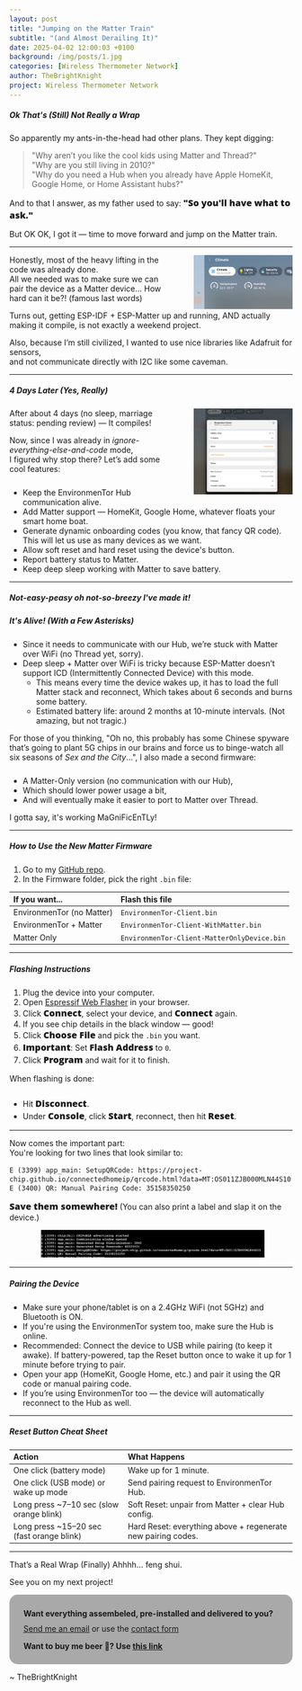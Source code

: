 ```yaml
---
layout: post
title: "Jumping on the Matter Train"
subtitle: "(and Almost Derailing It)"
date: 2025-04-02 12:00:03 +0100
background: /img/posts/1.jpg
categories: [Wireless Thermometer Network]
author: TheBrightKnight
project: Wireless Thermometer Network
---
```


<link rel="stylesheet"
        href="https://cdnjs.cloudflare.com/ajax/libs/highlight.js/10.0.3/styles/default.min.css">
<script src="https://cdnjs.cloudflare.com/ajax/libs/highlight.js/10.0.3/highlight.min.js"></script>
<script>hljs.initHighlightingOnLoad();</script>

<style>
  .responsive-img {
    float: right;
    max-width: 35%;
    height: auto;
    margin-left: 35px;
  }

  .responsive-img2 {
    height: auto;
  }

  @media (max-width: 768px) {
    .responsive-img {
      float: none;
      display: block;
      max-width: 100% !important;
      margin: 0 auto;
    }
    .responsive-img2 {
      float: none !important;
      display: block !important;
      max-width: 100% !important;
      margin: 0 auto !important;
      margin-bottom: 10px  !important;
    }

  }

  strong {
    font-weight: 800;
    font-size: 16px;
    font-family: "Open Sans", -apple-system, BlinkMacSystemFont, "Segoe UI", Roboto, "Helvetica Neue", Arial, sans-serif, "Apple Color Emoji", "Segoe UI Emoji", "Segoe UI Symbol", "Noto Color Emoji";
  }

  ul, ol {
    margin-top: 25px;
  }
</style>

##### Ok That's (Still) Not Really a Wrap

So apparently my ants-in-the-head had other plans. They kept digging:

> "Why aren’t you like the cool kids using Matter and Thread?"  
> "Why are you still living in 2010?"  
> "Why do you need a Hub when you already have Apple HomeKit, Google Home, or Home Assistant hubs?"

And to that I answer, as my father used to say: **"So you'll have what to ask."**

But OK OK, I got it — time to move forward and jump on the Matter train.

---

<img src="/img/wireless_thermostat_post4/2.jpeg" class="responsive-img">

Honestly, most of the heavy lifting in the code was already done.  
All we needed was to make sure we can pair the device as a Matter device... How hard can it be?! (famous last words)

Turns out, getting ESP-IDF + ESP-Matter up and running, AND actually making it compile, is not exactly a weekend project.

Also, because I’m still civilized, I wanted to use nice libraries like Adafruit for sensors,  
and not communicate directly with I2C like some caveman.

---

##### 4 Days Later (Yes, Really)

<img src="/img/wireless_thermostat_post4/1.jpeg" class="responsive-img">

After about 4 days (no sleep, marriage status: pending review) — It compiles!

Now, since I was already in _ignore-everything-else-and-code_ mode,  
I figured why stop there? Let’s add some cool features:

- Keep the EnvironmenTor Hub communication alive.
- Add Matter support — HomeKit, Google Home, whatever floats your smart home boat.
- Generate dynamic onboarding codes (you know, that fancy QR code). This will let us use as many devices as we want.
- Allow soft reset and hard reset using the device's button.
- Report battery status to Matter.
- Keep deep sleep working with Matter to save battery.

---

##### Not-easy-peasy oh not-so-breezy I've made it!

##### It's Alive! (With a Few Asterisks)

- Since it needs to communicate with our Hub, we’re stuck with Matter over WiFi (no Thread yet, sorry).
- Deep sleep + Matter over WiFi is tricky because ESP-Matter doesn’t support ICD (Intermittently Connected Device) with this mode.
  - This means every time the device wakes up, it has to load the full Matter stack and reconnect, Which takes about 6 seconds and burns some battery.
  - Estimated battery life: around 2 months at 10-minute intervals. (Not amazing, but not tragic.)

For those of you thinking, "Oh no, this probably has some Chinese spyware that’s going to plant 5G chips in our brains and force us to binge-watch all six seasons of _Sex and the City_...", I also made a second firmware:

- A Matter-Only version (no communication with our Hub),
- Which should lower power usage a bit,
- And will eventually make it easier to port to Matter over Thread.

I gotta say, it's working MaGniFicEnTLy!

---

##### How to Use the New Matter Firmware

1. Go to my [<u>GitHub repo</u>](https://github.com/TheBrightKnight/Wireless-Thermometer-Network).
2. In the Firmware folder, pick the right `.bin` file:

| If you want...            | Flash this file                             |
| :------------------------ | :------------------------------------------ |
| EnvironmenTor (no Matter) | `EnvironmenTor-Client.bin`                  |
| EnvironmenTor + Matter    | `EnvironmenTor-Client-WithMatter.bin`       |
| Matter Only               | `EnvironmenTor-Client-MatterOnlyDevice.bin` |

---

##### Flashing Instructions

1. Plug the device into your computer.
2. Open [Espressif Web Flasher](https://espressif.github.io/esptool-js/#) in your browser.
3. Click **Connect**, select your device, and **Connect** again.
4. If you see chip details in the black window — good!
5. Click **Choose File** and pick the `.bin` you want.
6. **Important**: Set **Flash Address** to `0`.
7. Click **Program** and wait for it to finish.

When flashing is done:

- Hit **Disconnect**.
- Under **Console**, click **Start**, reconnect, then hit **Reset**.

---

Now comes the important part:  
You're looking for two lines that look similar to:

```
E (3399) app_main: SetupQRCode: https://project-chip.github.io/connectedhomeip/qrcode.html?data=MT:OS011ZJB000MLN44S10
E (3400) QR: Manual Pairing Code: 35158350250
```

**Save them somewhere!** (You can also print a label and slap it on the device.)

<div style="text-align:center;">
<img src="/img/wireless_thermostat_post4/3.png" style="max-width: 80%" class="responsive-img2">
</div>

---

##### Pairing the Device

- Make sure your phone/tablet is on a 2.4GHz WiFi (not 5GHz) and Bluetooth is ON.
- If you're using the EnvironmenTor system too, make sure the Hub is online.
- Recommended: Connect the device to USB while pairing (to keep it awake). If battery-powered, tap the Reset button once to wake it up for 1 minute before trying to pair.
- Open your app (HomeKit, Google Home, etc.) and pair it using the QR code or manual pairing code.
- If you’re using EnvironmenTor too — the device will automatically reconnect to the Hub as well.

---

##### Reset Button Cheat Sheet

| Action                                    | What Happens                                                 |
| :---------------------------------------- | :----------------------------------------------------------- |
| One click (battery mode)                  | Wake up for 1 minute.                                        |
| One click (USB mode) or wake up mode      | Send pairing request to EnvironmenTor Hub.                   |
| Long press ~7–10 sec (slow orange blink)  | Soft Reset: unpair from Matter + clear Hub config.           |
| Long press ~15–20 sec (fast orange blink) | Hard Reset: everything above + regenerate new pairing codes. |

---

That’s a Real Wrap (Finally)
Ahhhh... feng shui.

See you on my next project!

<div style="background: darkgray;padding: 25px; padding-bottom: 10px; border-radius: 15px;">
<font style="font-weight: bold">Want everything assembeled, pre-installed and delivered to you?</font> 
<p style="margin-top: 10px"><a href="mailto:TheBrightKnight@duck.com"><u>Send me an email</u></a> or use the <a href="/contact"><u>contact form</u></a></p>

<p style="margin-top: 10px; font-weight: bold">Want to buy me beer 🍻? Use <a href="https://www.paypal.com/paypalme/TheBrightNight?country.x=DE&locale.x=en_US" target="_blank"><u>this link</u></a></p>
</div>

~ TheBrightKnight
